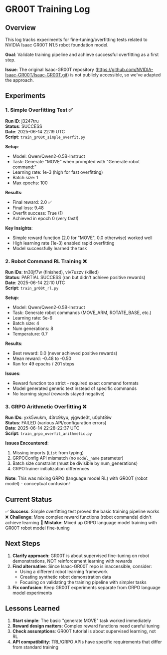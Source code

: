 # GR00T Training Log

## Overview
This log tracks experiments for fine-tuning/overfitting tests related to NVIDIA Isaac GR00T N1.5 robot foundation model.

**Goal**: Validate training pipeline and achieve successful overfitting as a first step.

**Issue**: The original Isaac-GR00T repository (https://github.com/NVIDIA-Isaac-GR00T/Isaac-GR00T.git) is not publicly accessible, so we've adapted the approach.

## Experiments

### 1. Simple Overfitting Test ✅
**Run ID**: j3247tru  
**Status**: SUCCESS  
**Date**: 2025-06-14 22:19 UTC  
**Script**: `train_gr00t_simple_overfit.py`

**Setup**:
- Model: Qwen/Qwen2-0.5B-Instruct
- Task: Generate "MOVE" when prompted with "Generate robot command:"
- Learning rate: 1e-3 (high for fast overfitting)
- Batch size: 1
- Max epochs: 100

**Results**:
- Final reward: 2.0 ✅
- Final loss: 9.48
- Overfit success: True (1)
- Achieved in epoch 0 (very fast!)

**Key Insights**:
- Simple reward function (2.0 for "MOVE", 0.0 otherwise) worked well
- High learning rate (1e-3) enabled rapid overfitting
- Model successfully learned the task

### 2. Robot Command RL Training ❌
**Run IDs**: tn30jf7w (finished), viv7uzzv (killed)  
**Status**: PARTIAL SUCCESS (ran but didn't achieve positive rewards)  
**Date**: 2025-06-14 22:10 UTC  
**Script**: `train_gr00t_rl.py`

**Setup**:
- Model: Qwen/Qwen2-0.5B-Instruct
- Task: Generate robot commands (MOVE_ARM, ROTATE_BASE, etc.)
- Learning rate: 5e-6
- Batch size: 4
- Num generations: 8
- Temperature: 0.7

**Results**:
- Best reward: 0.0 (never achieved positive rewards)
- Mean reward: -0.48 to -0.50
- Ran for 49 epochs / 201 steps

**Issues**:
- Reward function too strict - required exact command formats
- Model generated generic text instead of specific commands
- No learning signal (rewards stayed negative)

### 3. GRPO Arithmetic Overfitting ❌
**Run IDs**: yxk5wukm, 43rc9kyu, yjgwde3t, u0pht8iw  
**Status**: FAILED (various API/configuration errors)  
**Date**: 2025-06-14 22:28-22:37 UTC  
**Script**: `train_grpo_overfit_arithmetic.py`

**Issues Encountered**:
1. Missing imports (`List` from typing)
2. GRPOConfig API mismatch (no `model_name` parameter)
3. Batch size constraint (must be divisible by num_generations)
4. GRPOTrainer initialization differences

**Note**: This was mixing GRPO (language model RL) with GR00T (robot model) - conceptual confusion!

## Current Status

✅ **Success**: Simple overfitting test proved the basic training pipeline works
❌ **Challenge**: More complex reward functions (robot commands) didn't achieve learning
🚫 **Mistake**: Mixed up GRPO language model training with GR00T robot model fine-tuning

## Next Steps

1. **Clarify approach**: GR00T is about supervised fine-tuning on robot demonstrations, NOT reinforcement learning with rewards
2. **Find alternative**: Since Isaac-GR00T repo is inaccessible, consider:
   - Using a different robot learning framework
   - Creating synthetic robot demonstration data
   - Focusing on validating the training pipeline with simpler tasks
3. **Fix confusion**: Keep GR00T experiments separate from GRPO language model experiments

## Lessons Learned

1. **Start simple**: The basic "generate MOVE" task worked immediately
2. **Reward design matters**: Complex reward functions need careful tuning
3. **Check assumptions**: GR00T tutorial is about supervised learning, not RL
4. **API compatibility**: TRL/GRPO APIs have specific requirements that differ from standard training